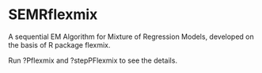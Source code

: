 # SEMRflexmix
A sequential EM Algorithm for Mixture of Regression Models, developed on the basis of R package flexmix.

Run ?Pflexmix and ?stepPFlexmix to see the details.
